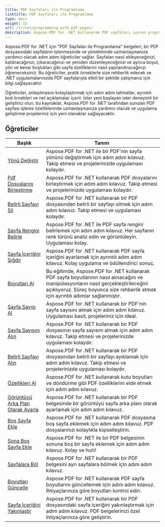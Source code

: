 ```yaml
---
title: PDF Sayfaları ile Programlama
linktitle: PDF Sayfaları ile Programlama
type: docs
weight: 15
url: /tr/net/programming-with-pdf-pages/
description: Aspose.PDF for .NET kullanarak PDF sayfaları içeren programlama eğitimlerine göz atın. PDF dosyalarının sayfalarını nasıl değiştireceğinizi ve özelleştireceğinizi öğrenin.
---
```

Aspose.PDF for .NET için "PDF Sayfaları ile Programlama" belgeleri, bir PDF dosyasındaki sayfaların işlenmesinde ve yönetiminde uzmanlaşmanıza yardımcı olacak adım adım öğreticiler sağlar. Sayfaları nasıl ekleyeceğinizi, kaldıracağınızı, çıkaracağınızı ve yeniden düzenleyeceğinizi ve ayrıca boyut, yön ve kenar boşlukları gibi sayfa özelliklerini nasıl yapılandıracağınızı öğreneceksiniz. Bu öğreticiler, pratik örneklerle size rehberlik edecek ve .NET uygulamalarınızda PDF sayfalarıyla etkili bir şekilde çalışmanız için bilgi sağlayacaktır.

Öğreticiler, anlaşılmasını kolaylaştırmak için adım adım talimatlar, ayrıntılı kod örnekleri ve net açıklamalar içerir. İster yeni başlayan ister deneyimli bir geliştirici olun, bu kaynaklar, Aspose.PDF for .NET tarafından sunulan PDF sayfası işleme özelliklerinde uzmanlaşmanıza yardımcı olacak ve uygulama geliştirme projeleriniz için yeni olanaklar sağlayacaktır.

## Öğreticiler
| Başlık | Tanım |
| --- | --- | 
| [Yönü Değiştir](./change-orientation/) | Aspose.PDF for .NET ile bir PDF'nin sayfa yönünü değiştirmek için adım adım kılavuz. Takip etmesi ve projelerinizde uygulaması kolaydır. |  
| [Pdf Dosyalarını Birleştirme](./concatenate-pdf-files/) | Aspose.PDF for .NET kullanarak PDF dosyalarını birleştirmek için adım adım kılavuz. Takip etmesi ve projelerinizde uygulaması kolaydır. |  
| [Belirli Sayfayı Sil](./delete-particular-page/) | Aspose.PDF for .NET kullanarak bir PDF dosyasından belirli bir sayfayı silmek için adım adım kılavuz. Takip etmesi ve uygulaması kolaydır. |  
| [Sayfa Rengini Belirle](./determine-page-color/) | Aspose.PDF for .NET ile PDF sayfa rengini belirlemek için adım adım kılavuz. Her sayfanın renk türünü analiz edin ve görüntüleyin. Uygulaması kolay. |  
| [Sayfa İçeriğini Sığdır](./fit-page-contents/) | Aspose.PDF for .NET kullanarak PDF sayfa içeriğini ayarlamak için ayrıntılı adım adım kılavuz. Kolay uygulama ve ödüllendirici sonuç. |  
| [Boyutları Al](./get-dimensions/) | Bu eğitimde, Aspose.PDF for .NET kullanarak PDF sayfa boyutlarının nasıl alınacağını ve manipülasyonların nasıl gerçekleştirileceğini açıklıyoruz. Süreç boyunca size rehberlik etmek için ayrıntılı adımlar sağlanmıştır. |  
| [Sayfa Sayısı Al](./get-number-of-pages/) | Aspose.PDF for .NET kullanarak bir PDF'nin sayfa sayısını almak için adım adım kılavuz. Uygulaması basit, projeleriniz için ideal. |  
| [Sayfa Sayısını Alın](./get-page-count/) | Aspose.PDF for .NET kullanarak bir PDF dosyasının sayfa sayısını almak için adım adım kılavuz. Takip etmesi ve projelerinizde uygulaması kolaydır. |  
| [Belirli Sayfayı Alın](./get-particular-page/) | Aspose.PDF for .NET kullanarak bir PDF dosyasından belirli bir sayfayı ayıklamak için adım adım kılavuz. Takip etmesi ve projelerinizde uygulaması kolaydır. |  
| [Özellikleri Al](./get-properties/) | Aspose.PDF for .NET kullanarak kutu boyutları ve döndürme gibi PDF özelliklerini elde etmek için adım adım kılavuz. |  
| [Görüntüyü Arka Plan Olarak Ayarla](./image-as-background/) | Aspose.PDF for .NET kullanarak bir PDF belgesinde bir görüntüyü sayfa arka planı olarak ayarlamak için adım adım kılavuz. |  
| [Boş Sayfa Ekle](./insert-empty-page/) | Aspose.PDF for .NET kullanarak PDF dosyasına boş sayfa eklemek için adım adım kılavuz. PDF dosyalarınızı kolaylıkla kişiselleştirin. |  
| [Sona Boş Sayfa Ekle](./insert-empty-page-at-end/) | Aspose.PDF for .NET ile bir PDF belgesinin sonuna boş bir sayfa eklemek için adım adım kılavuz. Kolay ve hızlı! |  
| [Sayfalara Böl](./split-to-pages/) | Aspose.PDF for .NET kullanarak bir PDF belgesini ayrı sayfalara bölmek için adım adım kılavuz. |  
| [Boyutları Güncelle](./update-dimensions/) | Aspose.PDF for .NET kullanarak PDF sayfa boyutlarını güncellemek için adım adım kılavuz. İhtiyaçlarınıza göre boyutları kontrol edin. |  
| [Sayfa İçeriğini Yakınlaştır](./zoom-to-page-contents/) | Aspose.PDF for .NET kullanarak bir PDF dosyasındaki sayfa içeriğini yakınlaştırmak için adım adım kılavuz. PDF belgelerinizi özel ihtiyaçlarınıza göre geliştirin. |  
